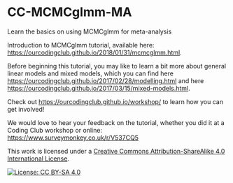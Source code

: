 # CC-MCMCglmm-MA
Learn the basics on using MCMCglmm for meta-analysis

Introduction to MCMCglmm tutorial, available here: https://ourcodingclub.github.io/2018/01/31/mcmcglmm.html.

Before beginning this tutorial, you may like to learn a bit more about general linear models and mixed models, which you can find here
https://ourcodingclub.github.io/2017/02/28/modelling.html and here https://ourcodingclub.github.io/2017/03/15/mixed-models.html.

Check out https://ourcodingclub.github.io/workshop/ to learn how you can get involved!

We would love to hear your feedback on the tutorial, whether you did it at a Coding Club workshop or online: 
https://www.surveymonkey.co.uk/r/V537CQ5

This work is licensed under a [Creative Commons Attribution-ShareAlike 4.0 International License](https://creativecommons.org/licenses/by-sa/4.0/).

[![License: CC BY-SA 4.0](https://licensebuttons.net/l/by-sa/4.0/80x15.png)](https://creativecommons.org/licenses/by-sa/4.0/)
